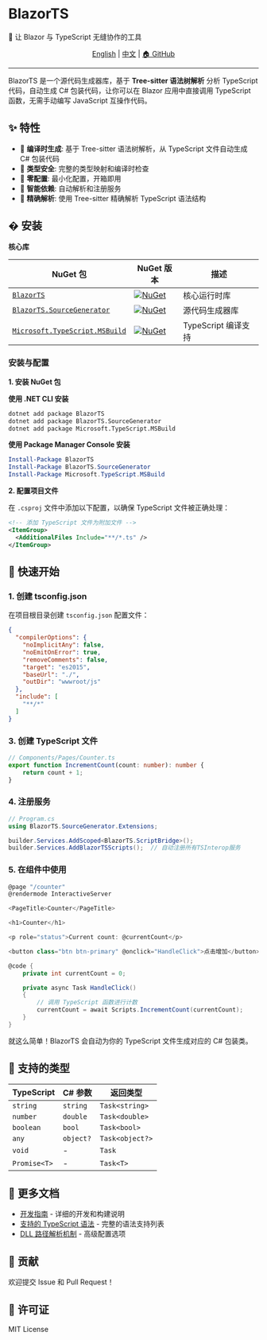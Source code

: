 # BlazorTS

🚀 让 Blazor 与 TypeScript 无缝协作的工具

<div align="center">

[English](README.md) | [中文](README_CN.md) | [🏠 GitHub](https://github.com/s97712/BlazorTS)

</div>

---

BlazorTS 是一个源代码生成器库，基于 **Tree-sitter 语法树解析** 分析 TypeScript 代码，自动生成 C# 包装代码，让你可以在 Blazor 应用中直接调用 TypeScript 函数，无需手动编写 JavaScript 互操作代码。

## ✨ 特性

- 🔄 **编译时生成**: 基于 Tree-sitter 语法树解析，从 TypeScript 文件自动生成 C# 包装代码
- 🎯 **类型安全**: 完整的类型映射和编译时检查
- 🚀 **零配置**: 最小化配置，开箱即用
- 🔧 **智能依赖**: 自动解析和注册服务
- 🌳 **精确解析**: 使用 Tree-sitter 精确解析 TypeScript 语法结构

## � 安装

**核心库**

| NuGet 包 | NuGet 版本 | 描述 |
|--|--|--|
| [`BlazorTS`](https://www.nuget.org/packages/BlazorTS) | [![NuGet](https://img.shields.io/nuget/v/BlazorTS.svg?style=flat)](https://www.nuget.org/packages/BlazorTS) | 核心运行时库 |
| [`BlazorTS.SourceGenerator`](https://www.nuget.org/packages/BlazorTS.SourceGenerator) | [![NuGet](https://img.shields.io/nuget/v/BlazorTS.SourceGenerator.svg?style=flat)](https://www.nuget.org/packages/BlazorTS.SourceGenerator) | 源代码生成器库 |
| [`Microsoft.TypeScript.MSBuild`](https://www.nuget.org/packages/Microsoft.TypeScript.MSBuild) | [![NuGet](https://img.shields.io/nuget/v/Microsoft.TypeScript.MSBuild.svg?style=flat)](https://www.nuget.org/packages/Microsoft.TypeScript.MSBuild) | TypeScript 编译支持 |

### 安装与配置

**1. 安装 NuGet 包**

**使用 .NET CLI 安装**
```bash
dotnet add package BlazorTS
dotnet add package BlazorTS.SourceGenerator
dotnet add package Microsoft.TypeScript.MSBuild
```

**使用 Package Manager Console 安装**
```powershell
Install-Package BlazorTS
Install-Package BlazorTS.SourceGenerator
Install-Package Microsoft.TypeScript.MSBuild
```

**2. 配置项目文件**

在 `.csproj` 文件中添加以下配置，以确保 TypeScript 文件被正确处理：

```xml
<!-- 添加 TypeScript 文件为附加文件 -->
<ItemGroup>
  <AdditionalFiles Include="**/*.ts" />
</ItemGroup>
```

## 🚀 快速开始

### 1. 创建 tsconfig.json

在项目根目录创建 `tsconfig.json` 配置文件：

```json
{
  "compilerOptions": {
    "noImplicitAny": false,
    "noEmitOnError": true,
    "removeComments": false,
    "target": "es2015",
    "baseUrl": "./",
    "outDir": "wwwroot/js"
  },
  "include": [
    "**/*"
  ]
}
```

### 3. 创建 TypeScript 文件

```typescript
// Components/Pages/Counter.ts
export function IncrementCount(count: number): number {
    return count + 1;
}
```

### 4. 注册服务

```csharp
// Program.cs
using BlazorTS.SourceGenerator.Extensions;

builder.Services.AddScoped<BlazorTS.ScriptBridge>();
builder.Services.AddBlazorTSScripts();  // 自动注册所有TSInterop服务


```

### 5. 在组件中使用

```csharp
@page "/counter"
@rendermode InteractiveServer

<PageTitle>Counter</PageTitle>

<h1>Counter</h1>

<p role="status">Current count: @currentCount</p>

<button class="btn btn-primary" @onclick="HandleClick">点击增加</button>

@code {
    private int currentCount = 0;

    private async Task HandleClick()
    {
        // 调用 TypeScript 函数进行计数
        currentCount = await Scripts.IncrementCount(currentCount);
    }
}
```

就这么简单！BlazorTS 会自动为你的 TypeScript 文件生成对应的 C# 包装类。

## 🔧 支持的类型

| TypeScript | C# 参数 | 返回类型 |
|------------|---------|----------|
| `string` | `string` | `Task<string>` |
| `number` | `double` | `Task<double>` |
| `boolean` | `bool` | `Task<bool>` |
| `any` | `object?` | `Task<object?>` |
| `void` | - | `Task` |
| `Promise<T>` | - | `Task<T>` |

## 📖 更多文档

- [开发指南](docs/开发指南.md) - 详细的开发和构建说明
- [支持的 TypeScript 语法](docs/支持的TypeScript语法.md) - 完整的语法支持列表
- [DLL 路径解析机制](docs/dll路径解析机制文档.md) - 高级配置选项

## 🤝 贡献

欢迎提交 Issue 和 Pull Request！

## 📄 许可证

MIT License